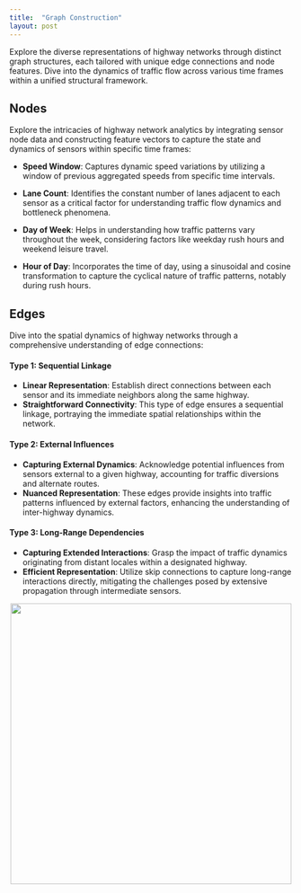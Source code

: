 ```yaml
---
title:  "Graph Construction"
layout: post
---
```

Explore the diverse representations of highway networks through distinct graph structures, each tailored with unique edge connections and node features. Dive into the dynamics of traffic flow across various time frames within a unified structural framework.


## Nodes
Explore the intricacies of highway network analytics by integrating sensor node data and constructing feature vectors to capture the state and dynamics of sensors within specific time frames:

- **Speed Window**: Captures dynamic speed variations by utilizing a window of previous aggregated speeds from specific time intervals. 

- **Lane Count**: Identifies the constant number of lanes adjacent to each sensor as a critical factor for understanding traffic flow dynamics and bottleneck phenomena. 

- **Day of Week**: Helps in understanding how traffic patterns vary throughout the week, considering factors like weekday rush hours and weekend leisure travel.

- **Hour of Day**: Incorporates the time of day, using a sinusoidal and cosine transformation to capture the cyclical nature of traffic patterns, notably during rush hours. 

## Edges
Dive into the spatial dynamics of highway networks through a comprehensive understanding of edge connections:

#### Type 1: Sequential Linkage
- **Linear Representation**: Establish direct connections between each sensor and its immediate neighbors along the same highway.
- **Straightforward Connectivity**: This type of edge ensures a sequential linkage, portraying the immediate spatial relationships within the network.

#### Type 2: External Influences
- **Capturing External Dynamics**: Acknowledge potential influences from sensors external to a given highway, accounting for traffic diversions and alternate routes.
- **Nuanced Representation**: These edges provide insights into traffic patterns influenced by external factors, enhancing the understanding of inter-highway dynamics.

#### Type 3: Long-Range Dependencies
- **Capturing Extended Interactions**: Grasp the impact of traffic dynamics originating from distant locales within a designated highway.
- **Efficient Representation**: Utilize skip connections to capture long-range interactions directly, mitigating the challenges posed by extensive propagation through intermediate sensors.
  
<center>
<img src="../assets/edge_types-3.png" width= 500>
</center>
